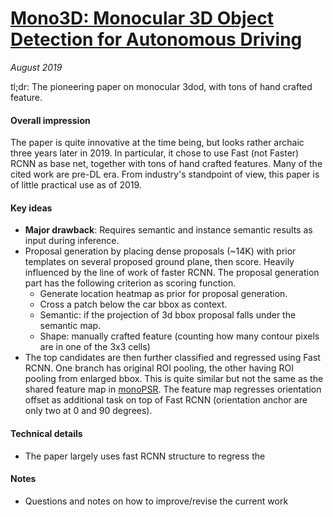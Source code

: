 # [Mono3D: Monocular 3D Object Detection for Autonomous Driving](https://www.cs.toronto.edu/~urtasun/publications/chen_etal_cvpr16.pdf)

_August 2019_

tl;dr: The pioneering paper on monocular 3dod, with tons of hand crafted feature.

#### Overall impression
The paper is quite innovative at the time being, but looks rather archaic three years later in 2019. In particular, it chose to use Fast (not Faster) RCNN as base net, together with tons of hand crafted features. Many of the cited work are pre-DL era. From industry's standpoint of view, this paper is of little practical use as of 2019.

#### Key ideas
- **Major drawback**: Requires semantic and instance semantic results as input during inference. 
- Proposal generation by placing dense proposals (~14K) with prior templates on several proposed ground plane, then score. Heavily influenced by the line of work of faster RCNN. The proposal generation part has the following criterion as scoring function.
	- Generate location heatmap as prior for proposal generation.
	- Cross a patch below the car bbox as context. 
	- Semantic: if the projection of 3d bbox proposal falls under the semantic map.
	- Shape: manually crafted feature (counting how many contour pixels are in one of the 3x3 cells)
- The top candidates are then further classified and regressed using Fast RCNN. One branch has original ROI pooling, the other having ROI pooling from enlarged bbox. This is quite similar but not the same as the shared feature map in [monoPSR](monopsr.md). The feature map regresses orientation offset as additional task on top of Fast RCNN (orientation anchor are only two at 0 and 90 degrees).

#### Technical details
- The paper largely uses fast RCNN structure to regress the 

#### Notes
- Questions and notes on how to improve/revise the current work  

